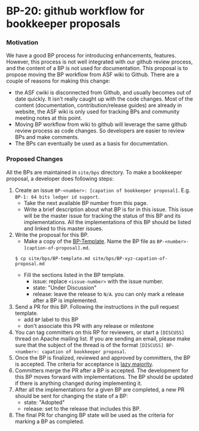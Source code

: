 
# BP-20: github workflow for bookkeeper proposals


### Motivation

We have a good BP process for introducing enhancements, features. However, this process is not well integrated with our github review process, and the content of a BP
is not used for documentation. This proposal is to propose moving the BP workflow from ASF wiki to Github. There are a couple of reasons for making this change:

- the ASF cwiki is disconnected from Github, and usually becomes out of date quickly. It isn't really caught up with the code changes.
  Most of the content (documentation, contribution/release guides) are already in website, the ASF wiki is only used for tracking BPs and community meeting notes at this point.
- Moving BP workflow from wiki to github will leverage the same github review process as code changes. So developers are easier to review BPs and make comments.
- The BPs can eventually be used as a basis for documentation.

### Proposed Changes

All the BPs are maintained in `site/bps` directory. To make a bookkeeper proposal, a developer does following steps:

1. Create an issue `BP-<number>: [capation of bookkeeper proposal]`. E.g. `BP-1: 64 bits ledger id support`.
    - Take the next available BP number from this page.
    - Write a brief description about what BP is for in this issue. This issue will be the master issue for tracking the status of this BP and its implementations.
      All the implementations of this BP should be listed and linked to this master issues.
1. Write the proposal for this BP.
    - Make a copy of the [BP-Template](https://github.com/apache/bookkeeper/tree/master/site/bps/BP-template.md). Name the BP file as `BP-<number>-[caption-of-proposal].md`.
    ```shell
    $ cp site/bps/BP-template.md site/bps/BP-xyz-capation-of-proposal.md
    ```
    - Fill the sections listed in the BP template.
        - issue: replace `<issue-number>` with the issue number.
        - state: "Under Discussion"
        - release: leave the release to `N/A`. you can only mark a release after a BP is implemented.
1. Send a PR for this BP. Following the instructions in the pull request template.
    - add `BP` label to this BP
    - don't associate this PR with any release or milestone
1. You can tag committers on this RP for reviewers, or start a `[DISCUSS]` thread on Apache mailing list. If you are sending an email, please make sure that the subject
   of the thread is of the format `[DISCUSS] BP-<number>: capation of bookkeeper proposal`.
1. Once the BP is finalized, reviewed and approved by committers, the BP is accepted. The criteria for acceptance is [lazy majority](https://bookkeeper.apache.org/project/bylaws).
1. Committers merge the PR after a BP is accepted. The development for this BP moves forward with implementations. The BP should be updated if there is anything changed during
   implementing it.
1. After all the implementations for a given BP are completed, a new PR should be sent for changing the state of a BP:
    - state: "Adopted"
    - release: set to the release that includes this BP.
1. The final PR for changing BP state will be used as the criteria for marking a BP as completed.
